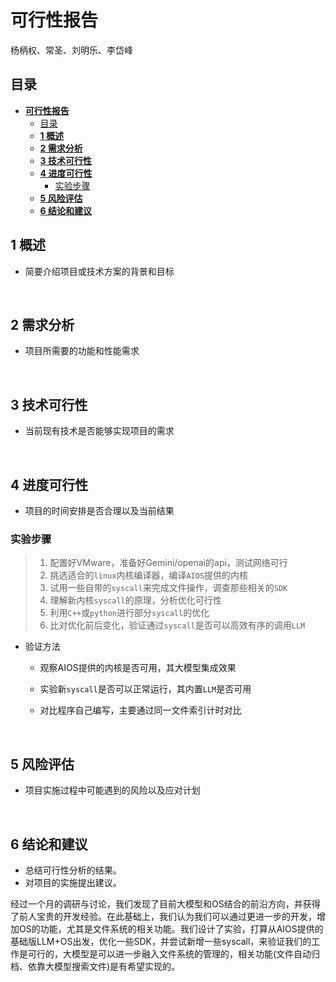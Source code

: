 # **可行性报告**

 杨柄权、常圣、刘明乐、李岱峰

## 目录

- [**可行性报告**](#可行性报告)
  - [目录](#目录)
  - [**1 概述**](#1-概述)
  - [**2 需求分析**](#2-需求分析)
  - [**3 技术可行性**](#3-技术可行性)
  - [**4 进度可行性**](#4-进度可行性)
    - [实验步骤](#实验步骤)
  - [**5 风险评估**](#5-风险评估)
  - [**6 结论和建议**](#6-结论和建议)

## **1 概述**

- 简要介绍项目或技术方案的背景和目标

<br>

## **2 需求分析**

- 项目所需要的功能和性能需求

<br>

## **3 技术可行性**

- 当前现有技术是否能够实现项目的需求

<br>

## **4 进度可行性**

- 项目的时间安排是否合理以及当前结果
  
### 实验步骤

> 1. 配置好VMware，准备好Gemini/openai的api，测试网络可行
> 2. 挑选适合的`linux`内核编译器，编译`AIOS`提供的内核
> 3. 试用一些自带的`syscall`来完成文件操作，调查那些相关的`SDK`
> 4. 理解新内核`syscall`的原理，分析优化可行性
> 5. 利用`C++`或`python`进行部分`syscall`的优化
> 6. 比对优化前后变化，验证通过`syscall`是否可以高效有序的调用`LLM`

- 验证方法
  
  - 观察AIOS提供的内核是否可用，其大模型集成效果

  - 实验新`syscall`是否可以正常运行，其内置`LLM`是否可用
  
  - 对比程序自己编写，主要通过同一文件索引计时对比
  
  

<br>

## **5 风险评估**

- 项目实施过程中可能遇到的风险以及应对计划

<br>

## **6 结论和建议**

- 总结可行性分析的结果。
- 对项目的实施提出建议。

经过一个月的调研与讨论，我们发现了目前大模型和OS结合的前沿方向，并获得了前人宝贵的开发经验。在此基础上，我们认为我们可以通过更进一步的开发，增加OS的功能，尤其是文件系统的相关功能。我们设计了实验，打算从AIOS提供的基础版LLM+OS出发，优化一些SDK，并尝试新增一些syscall，来验证我们的工作是可行的，大模型是可以进一步融入文件系统的管理的，相关功能(文件自动归档、依靠大模型搜索文件)是有希望实现的。

<br>
